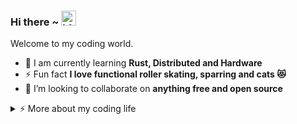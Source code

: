 ### Hi there ~ <img src="https://user-images.githubusercontent.com/1303154/88677602-1635ba80-d120-11ea-84d8-d263ba5fc3c0.gif" width="24px" alt="hi">

Welcome to my coding world.

- 🧠 I am currently learning **Rust, Distributed and Hardware**
- ⚡ Fun fact **I love functional roller skating, sparring and cats 😻**
- 👯 I’m looking to collaborate on **anything free and open source**

<details>
<summary>⚡️ More about my coding life</summary>
<br />

![Top Langs](https://github-readme-stats.vercel.app/api/top-langs/?username=NICEXAI&layout=compact&hide=css,html)
![Afeyer's github stats](https://github-readme-stats.vercel.app/api?username=NICEXAI&count_private=true&show_icons=true)

</details>
